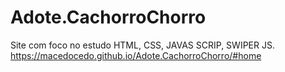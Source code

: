 # Adote.CachorroChorro
Site com foco no estudo HTML, CSS, JAVAS SCRIP, SWIPER JS.
https://macedocedo.github.io/Adote.CachorroChorro/#home
